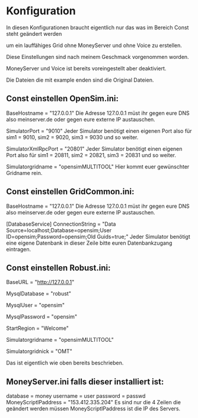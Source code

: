# Konfiguration
In diesen Konfigurationen braucht eigentlich nur das was im Bereich Const steht geändert werden 

um ein lauffähiges Grid ohne MoneyServer und ohne Voice zu erstellen.

Diese Einstellungen sind nach meinem Geschmack vorgenommen worden.

MoneyServer und Voice ist bereits voreingestellt aber deaktiviert.

Die Dateien die mit example enden sind die Original Dateien.

## Const einstellen OpenSim.ini:
BaseHostname = "127.0.0.1" Die Adresse 127.0.0.1 müst ihr gegen eure DNS also meinserver.de oder gegen eure externe IP austauschen.

SimulatorPort = "9010"  Jeder Simulator benötigt einen eigenen Port also für sim1 = 9010, sim2 = 9020, sim3 = 9030 und so weiter.

SimulatorXmlRpcPort = "20801" Jeder Simulator benötigt einen eigenen Port also für sim1 = 20811, sim2 = 20821, sim3 = 20831 und so weiter.

Simulatorgridname = "opensimMULTITOOL"  Hier kommt euer gewünschter Gridname rein.

## Const einstellen GridCommon.ini:

BaseHostname = "127.0.0.1" Die Adresse 127.0.0.1 müst ihr gegen eure DNS also meinserver.de oder gegen eure externe IP austauschen.

[DatabaseService] 
ConnectionString = "Data Source=localhost;Database=opensim;User ID=opensim;Password=opensim;Old Guids=true;"  Jeder Simulator benötigt eine eigene Datenbank in dieser Zeile  bitte euren Datenbankzugang eintragen.

## Const einstellen Robust.ini:

BaseURL = "http://127.0.0.1"

MysqlDatabase = "robust"

MysqlUser = "opensim"

MysqlPassword = "opensim"

StartRegion = "Welcome"

Simulatorgridname = "opensimMULTITOOL"

Simulatorgridnick = "OMT"

Das ist eigentlich wie oben bereits beschrieben.

## MoneyServer.ini falls dieser installiert ist:

database = money
username = user
password = passwd 
MoneyScriptIPaddress = "153.412.335.204"
Es sind nur die 4 Zeilen die geändert werden müssen  MoneyScriptIPaddress ist die IP des Servers.
